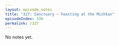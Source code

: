 ```yaml
---
layout: episode_notes
title: "327: Sanctuary — Feasting at the Mishkan"
episodeIndex: 330
permalink: /327
---
```

No notes yet.
